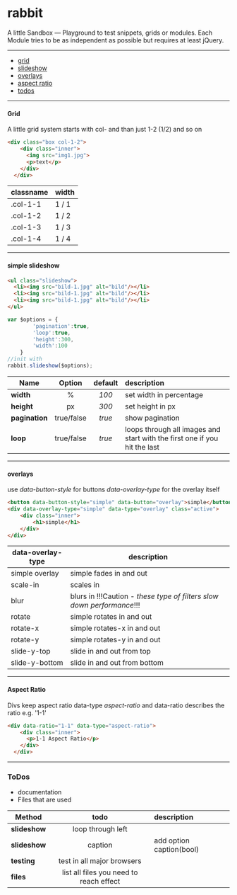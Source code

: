 rabbit
======
A little Sandbox — Playground to test snippets, grids or modules. Each Module tries to be as independent as possible but requires at least jQuery. 


---

- [grid](#grid)
- [slideshow](#simple-slideshow)
- [overlays](#overlays)
- [aspect ratio](#aspect-ratio)
- [todos](#todos)


---
#### Grid

A little grid system starts with col- and than just 1-2 (1/2) and so on

```html
<div class="box col-1-2">
    <div class="inner">
      <img src="img1.jpg">
      <p>text</p>
    </div>
  </div>
```
| classname | width |
| --- | --- |
| .col-1-1 | 1 / 1 |
| .col-1-2 | 1 / 2 |
| .col-1-3 | 1 / 3 |
| .col-1-4 | 1 / 4 |

---

#### simple slideshow

```html
<ul class="slideshow">
  <li><img src="bild-1.jpg" alt="bild"/></li>
  <li><img src="bild-1.jpg" alt="bild"/></li>
  <li><img src="bild-1.jpg" alt="bild"/></li>
</ul>
```

```javascript
var $options = {
  		'pagination':true,
  		'loop':true,
  		'height':300,
  		'width':100
  	}
//init with
rabbit.slideshow($options);
```



| Name          | Option       | default| description |
| ------------- |:------------:| :-----:| :-------|
| **width**     | %            | *100*  | set width in percentage   |
| **height**    | px           | *300*  | set height in px   |
| **pagination**| true/false   | *true* | show pagination  |
| **loop**      | true/false   | *true* | loops through all images and start with the first one if you hit the last  |

---

#### overlays
use *data-button-style* for buttons
*data-overlay-type* for the overlay itself

```html
<button data-button-style="simple" data-button="overlay">simple</button>
<div data-overlay-type="simple" data-type="overlay" class="active">
	<div class="inner">
		<h1>simple</h1>
	</div>
</div>
```

| data-overlay-type | description |
| --- | --- |
| simple overlay | simple fades in and out |
| scale-in | scales in |
| blur | blurs in !!!Caution - *these type of filters slow down performance*!!! |
| rotate | simple rotates in and out |
| rotate-x | simple rotates-x in and out |
| rotate-y | simple rotates-y in and out |
| slide-y-top | slide in and out from top |
| slide-y-bottom | slide in and out from bottom |


---

#### Aspect Ratio

Divs keep aspect ratio
data-type *aspect-ratio* and data-ratio describes the ratio e.g. '1-1'

```html
<div data-ratio="1-1" data-type="aspect-ratio">
    <div class="inner">
      <p>1-1 Aspect Ratio</p>
    </div>
  </div>
```

---

### ToDos
- documentation
- Files that are used

| Method        | todo         | description |
| ------------- |:------------:| :-------|
| **slideshow** | loop through left |   |
| **slideshow** | caption      | add option caption(bool) |
| **testing** | test in all major browsers      |  |
| **files** | list all files you need to reach effect     |  |